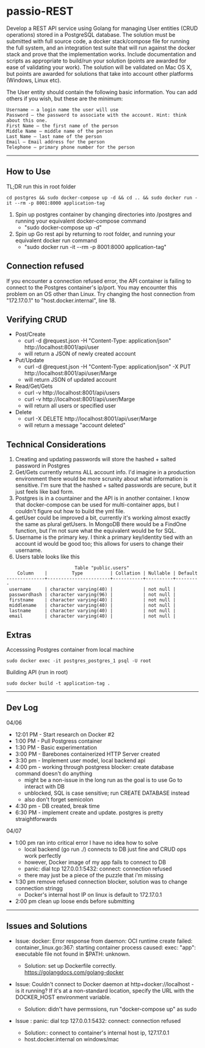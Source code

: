 # passio-REST

Develop a REST API service using Golang for managing User entities (CRUD operations) stored in a PostgreSQL database.  The solution must be submitted with full source code, a docker stack/compose file for running the full system, and an integration test suite that will run against the docker stack and prove that the implementation works.  Include documentation and scripts as appropriate to build/run your solution (points are awarded for ease of validating your work).  The solution will be validated on Mac OS X, but points are awarded for solutions that take into account other platforms (Windows, Linux etc).

The User entity should contain the following basic information.  You can add others if you wish, but these are the minimum:

    Username – a login name the user will use
    Password – the password to associate with the account. Hint: think about this one.
    First Name – the first name of the person
    Middle Name – middle name of the person
    Last Name – last name of the person
    Email – Email address for the person
    Telephone – primary phone number for the person
------
## How to Use
TL;DR run this in root folder
```
cd postgres && sudo docker-compose up -d && cd .. && sudo docker run -it --rm -p 8001:8000 application-tag
```

1. Spin up postgres container by changing directories into /postgres and running your equivalent docker-compose command
    - "sudo docker-compose up -d"
3. Spin up Go rest api by returning to root folder, and running your equivalent docker run command
    - "sudo docker run -it --rm -p 8001:8000 application-tag"

## Connection refused
If you encounter a connection refused error, the API container is failing to connect to the Postgres container's ip/port. You may encounter this problem on an OS other than Linux. Try changing the host connection from "172.17.0.1" to "host.docker.internal", line 18.

## Verifying CRUD
- Post/Create
    - curl -d @request.json -H "Content-Type: application/json" http://localhost:8001/api/user
    - will return a JSON of newly created account
- Put/Update
    - curl -d @request.json -H "Content-Type: application/json" -X PUT  http://localhost:8001/api/user/Marge
    - will return JSON of updated account
- Read/Get/Gets
    - curl -v http://localhost:8001/api/users
    - curl -v http://localhost:8001/api/user/Marge
    - will return all users or specified user
- Delete
    - curl -X DELETE  http://localhost:8001/api/user/Marge
    - will return a message "account deleted"


## Technical Considerations
1. Creating and updating passwords will store the hashed + salted password in Postgres
2. Get/Gets currently returns ALL account info. I'd imagine in a production environment there would be more scrunity about what information is sensitive. I'm sure that the hashed + salted passwords are secure, but it just feels like bad form.
3. Postgres is in a countainer and the API is in another container. I know that docker-compose can be used for multi-container apps, but I couldn't figure out how to build the yml file.
4. getUser could be improved a bit, currently it's working almost exactly the same as plural getUsers. In MongoDB there would be a FindOne function, but I'm not sure what the equivalent would be for SQL.
5. Username is the primary key. I think a primary key/identity tied with an account id would be good too; this allows for users to change their username.
6. Users table looks like this
```
                         Table "public.users"
    Column    |         Type          | Collation | Nullable | Default 
--------------+-----------------------+-----------+----------+---------
 username     | character varying(40) |           | not null | 
 passwordhash | character varying(96) |           | not null | 
 firstname    | character varying(40) |           | not null | 
 middlename   | character varying(40) |           | not null | 
 lastname     | character varying(40) |           | not null | 
 email        | character varying(40) |           | not null | 
```

## Extras
Accesssing Postgres container from local machine
```
sudo docker exec -it postgres_postgres_1 psql -U root
```

Building API (run in root)
```
sudo docker build -t application-tag .
```


------

## Dev Log
04/06
- 12:01 PM - Start research on Docker #2 
- 1:00 PM - Pull Postgress container
- 1:30 PM - Basic experimentation 
- 3:00 PM - Barebones containerized HTTP Server created
- 3:30 pm - Implement user model, local backend api
- 4:00 pm - working through postgress blocker: create database command doesn't do anything
    - might be a non-issue in the long run as the goal is to use Go to interact with DB
    - unblocked, SQL is case sensitive; run CREATE DATABASE <name> instead
    - also don't forget semicolon
 - 4:30 pm - DB created, break time
 - 6:30 PM - implement create and update. postgres is pretty straightforwards

04/07
- 1:00 pm ran into critical error I have no idea how to solve
    - local backend (go run ./) connects to DB just fine and CRUD ops work perfectly
    - however, Docker image of my app fails to connect to DB
    - panic: dial tcp 127.0.0.1:5432: connect: connection refused
    - there may just be a piece of the puzzle that i'm missing
- 1:30 pm remove refused connection blocker, solution was to change connection stringg
    - Docker's internal host IP on linux is default to 172.17.0.1
- 2:00 pm clean up loose ends before submitting

------ 
## Issues and Solutions
- Issue: docker: Error response from daemon: OCI runtime create failed: container_linux.go:367: starting container process caused: exec: "app": executable file not found in $PATH: unknown.
    - Solution: set up Dockerfile correctly. https://golangdocs.com/golang-docker

- Issue: Couldn't connect to Docker daemon at http+docker://localhost - is it running? If it's at a non-standard location, specify the URL with the DOCKER_HOST environment variable.
    - Solution: didn't have permssions, run "docker-compose up" as sudo

- Issue : panic: dial tcp 127.0.0.1:5432: connect: connection refused
    - Solution:: connect to container's internal host ip, 127.17.0.1
    - host.docker.internal on windows/mac
